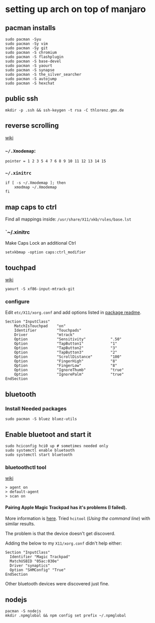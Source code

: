 # setting up arch on top of manjaro

## pacman installs

    sudo pacman -Syu
    sudo pacman -Sy vim
    sudo pacman -Sy git
    sudo pacman -S chromium
    sudo pacman -S flashplugin
    sudo pacman -S base-devel
    sudo pacman -S yaourt
    sudo pacman -S synapse
    sudo pacman -S the_silver_searcher
    sudo pacman -S autojump
    sudo pacman -S hexchat

## public ssh

    mkdir -p .ssh && ssh-keygen -t rsa -C thlorenz.gmx.de

## reverse scrolling

[wiki](https://wiki.archlinux.org/index.php/xmodmap)

### `~/.Xmodemap`:

    pointer = 1 2 3 5 4 7 6 8 9 10 11 12 13 14 15

### `~/.xinitrc`

    if [ -s ~/.Xmodemap ]; then
        xmodmap ~/.Xmodemap
    fi

## map caps to ctrl

Find all mappings inside: `/usr/share/X11/xkb/rules/base.lst`

### `~/.xinitrc

Make Caps Lock an additional Ctrl

    setxkbmap -option caps:ctrl_modifier

## touchpad

[wiki](https://wiki.archlinux.org/index.php/MacBook#Touchpad)

    yaourt -S xf86-input-mtrack-git 

### configure

Edit `etc/X11/xorg.conf` and add options listed in [package readme](https://github.com/BlueDragonX/xf86-input-mtrack).

```
Section "InputClass"
	MatchIsTouchpad    "on"
	Identifier         "Touchpads"
	Driver             "mtrack"
	Option             "Sensitivity"           ".50"
	Option             "TapButton1"            "1"
	Option             "TapButton2"            "3"
	Option             "TapButton3"            "2"
	Option             "ScrollDistance"        "100"
	Option             "FingerHigh"            "8"
	Option             "FingerLow"             "8"
	Option             "IgnoreThumb"           "true"
	Option             "IgnorePalm"            "true"
EndSection
```

## bluetooth

### Install Needed packages

    sudo pacman -S bluez bluez-utils

## Enable bluetoot and start it

    sudo hciconfig hci0 up # sometimes needed only
    sudo systemctl enable bluetooth
    sudo systemctl start bluetooth

### bluetoothctl tool

[wiki](https://wiki.archlinux.org/index.php/bluetooth)

    > agent on
    > default-agent
    > scan on

#### Pairing **Apple Magic Trackpad** has it's problems (I failed).

More information is [here](https://wiki.ubuntu.com/Multitouch/AppleMagicTrackpad). Tried `hcitool` (*Using the command
line*) with similar results.

The problem is that the device doesn't get discoverd.

Adding the below to my `X11/xorg.conf` didn't help either:

```
Section "InputClass"
  Identifier "Magic Trackpad"
  MatchUSBID "05ac:030e"
  Driver "synaptics"
  Option "SHMConfig" "True"
EndSection

```

Other bluetooth devices were discovered just fine.

## nodejs
    
    pacman -S nodejs
    mkdir .npmglobal && npm config set prefix ~/.npmglobal
